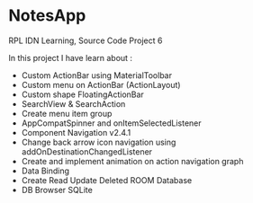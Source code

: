 # NotesApp
RPL IDN Learning, Source Code Project 6

In this project I have learn about :
- Custom ActionBar using MaterialToolbar
- Custom menu on ActionBar (ActionLayout)
- Custom shape FloatingActionBar
- SearchView & SearchAction
- Create menu item group
- AppCompatSpinner and onItemSelectedListener
- Component Navigation v2.4.1
- Change back arrow icon navigation using addOnDestinationChangedListener
- Create and implement animation on action navigation graph
- Data Binding
- Create Read Update Deleted ROOM Database
- DB Browser SQLite
